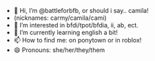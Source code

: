 - 👋 Hi, I’m @battleforbfb, or should i say.. camila!
- (nicknames: carmy/camila/cami)
- 👀 I’m interested in bfdi/tpot/bfdia, ii, ab, ect.
- 🌱 I’m currently learning english a bit!
- 📫 How to find me: on ponytown or in roblox!
- 😄 Pronouns: she/her/they/them
